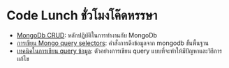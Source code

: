 # Code Lunch ชั่วโมงโค๊ดหรรษา

* [MongoDb CRUD](/src/mongo-crud): หลักปฎิบัติในการทำงานกับ MongoDb
* [การเขียน Mongo query selectors](/src/mongo-query): คำสั่งการดึงข้อมูลจาก mongodb ขั้นพื้นฐาน
* [เทคนิคในการเขียน query ข้อมูล](/src/query-basic):
ตัวอย่างการเขียน query แบบที่จะทำให้มีปัญหาและวิธีการแก้ไข
